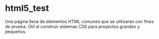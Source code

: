 # html5_test
Una página llena de elementos HTML comunes que se utilizarán con fines de prueba. Útil al construir sistemas CSS para proyectos grandes y pequeños.

